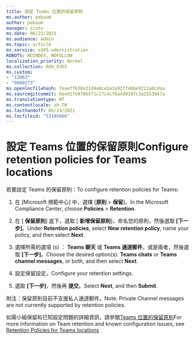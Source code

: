 ```yaml
---
title: 設定 Teams 位置的保留原則
ms.author: pebaum
author: pebaum
manager: scotv
ms.date: 06/23/2021
ms.audience: Admin
ms.topic: article
ms.service: o365-administration
ROBOTS: NOINDEX, NOFOLLOW
localization_priority: Normal
ms.collection: Adm_O365
ms.custom:
- "12063"
- "9000273"
ms.openlocfilehash: 7eaeff630a31d4e8ce5a3a92ff40be9211a0cdaa
ms.sourcegitcommit: beed1fe0708571c17c4cf6a4d028fc3a2553847a
ms.translationtype: MT
ms.contentlocale: zh-TW
ms.lasthandoff: 06/24/2021
ms.locfileid: "53105666"
---
```

# <a name="configure-retention-policies-for-teams-locations"></a><span data-ttu-id="9fa4c-102">設定 Teams 位置的保留原則</span><span class="sxs-lookup"><span data-stu-id="9fa4c-102">Configure retention policies for Teams locations</span></span>

<span data-ttu-id="9fa4c-103">若要設定 Teams 的保留原則：</span><span class="sxs-lookup"><span data-stu-id="9fa4c-103">To configure retention policies for Teams:</span></span>

1. <span data-ttu-id="9fa4c-104">在 [Microsoft 規範中心] 中，選擇 [**原則**  >  **保留**]。</span><span class="sxs-lookup"><span data-stu-id="9fa4c-104">In the Microsoft Compliance Center, choose **Policies** > **Retention**.</span></span>

1. <span data-ttu-id="9fa4c-105">在 [ **保留原則**] 底下，選取 [ **新增保留原則**]，命名您的原則，然後選取 **[下一步]**。</span><span class="sxs-lookup"><span data-stu-id="9fa4c-105">Under **Retention policies**, select **New retention policy**, name your policy, and then select **Next**.</span></span>

1. <span data-ttu-id="9fa4c-106">選擇所需的選項 (s) ： **Teams 聊天** 或 **Teams 通道郵件**，或是兩者，然後選取 **[下一步]**。</span><span class="sxs-lookup"><span data-stu-id="9fa4c-106">Choose the desired option(s): **Teams chats** or **Teams channel messages**, or both, and then select **Next**.</span></span>

1. <span data-ttu-id="9fa4c-107">設定保留設定。</span><span class="sxs-lookup"><span data-stu-id="9fa4c-107">Configure your retention settings.</span></span> 

1. <span data-ttu-id="9fa4c-108">選取 **[下一步]**，然後再 **提交**。</span><span class="sxs-lookup"><span data-stu-id="9fa4c-108">Select **Next**, and then **Submit**.</span></span>

<span data-ttu-id="9fa4c-109">附注：保留原則目前不支援私人通道郵件。</span><span class="sxs-lookup"><span data-stu-id="9fa4c-109">Note: Private Channel messages are not currently supported by retention policies.</span></span>

<span data-ttu-id="9fa4c-110">如需小組保留和已知設定問題的詳細資訊，請參閱[Teams 位置的保留原則](/microsoft-365/compliance/create-retention-policies#retention-policy-for-teams-locations)</span><span class="sxs-lookup"><span data-stu-id="9fa4c-110">For more information on Team retention and known configuration issues, see [Retention Policies for Teams locations](/microsoft-365/compliance/create-retention-policies#retention-policy-for-teams-locations)</span></span>

